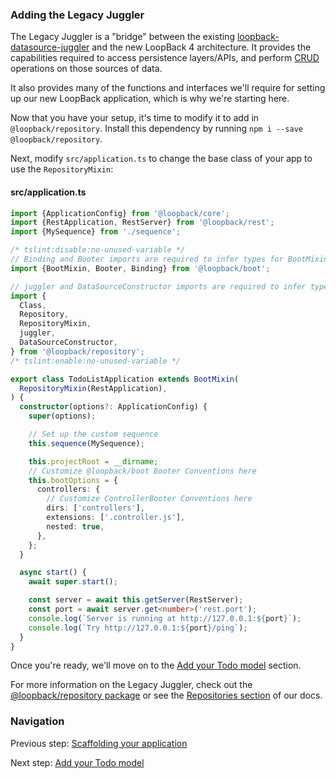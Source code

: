 ### Adding the Legacy Juggler

The Legacy Juggler is a "bridge" between the existing
[loopback-datasource-juggler](https://github.com/strongloop/loopback-datasource-juggler)
and the new LoopBack 4 architecture. It provides the capabilities required to
access persistence layers/APIs, and perform
[CRUD](https://en.wikipedia.org/wiki/Create,_read,_update_and_delete) operations
on those sources of data.

It also provides many of the functions and interfaces we'll require for setting
up our new LoopBack application, which is why we're starting here.

Now that you have your setup, it's time to modify it to add in
`@loopback/repository`. Install this dependency by running
`npm i --save @loopback/repository`.

Next, modify `src/application.ts` to change the base class of your app to use
the `RepositoryMixin`:

#### src/application.ts
```ts
import {ApplicationConfig} from '@loopback/core';
import {RestApplication, RestServer} from '@loopback/rest';
import {MySequence} from './sequence';

/* tslint:disable:no-unused-variable */
// Binding and Booter imports are required to infer types for BootMixin!
import {BootMixin, Booter, Binding} from '@loopback/boot';

// juggler and DataSourceConstructor imports are required to infer types for RepositoryMixin!
import {
  Class,
  Repository,
  RepositoryMixin,
  juggler,
  DataSourceConstructor,
} from '@loopback/repository';
/* tslint:enable:no-unused-variable */

export class TodoListApplication extends BootMixin(
  RepositoryMixin(RestApplication),
) {
  constructor(options?: ApplicationConfig) {
    super(options);

    // Set up the custom sequence
    this.sequence(MySequence);

    this.projectRoot = __dirname;
    // Customize @loopback/boot Booter Conventions here
    this.bootOptions = {
      controllers: {
        // Customize ControllerBooter Conventions here
        dirs: ['controllers'],
        extensions: ['.controller.js'],
        nested: true,
      },
    };
  }

  async start() {
    await super.start();

    const server = await this.getServer(RestServer);
    const port = await server.get<number>('rest.port');
    console.log(`Server is running at http://127.0.0.1:${port}`);
    console.log(`Try http://127.0.0.1:${port}/ping`);
  }
}
```

Once you're ready, we'll move on to the [Add your Todo model](model.md)
section.

For more information on the Legacy Juggler, check out the
[@loopback/repository package](https://github.com/strongloop/loopback-next/tree/master/packages/repository)
or see the [Repositories section](http://loopback.io/doc/en/lb4/Repositories.html)
of our docs.

### Navigation

Previous step: [Scaffolding your application](scaffolding.md)

Next step: [Add your Todo model](model.md)

